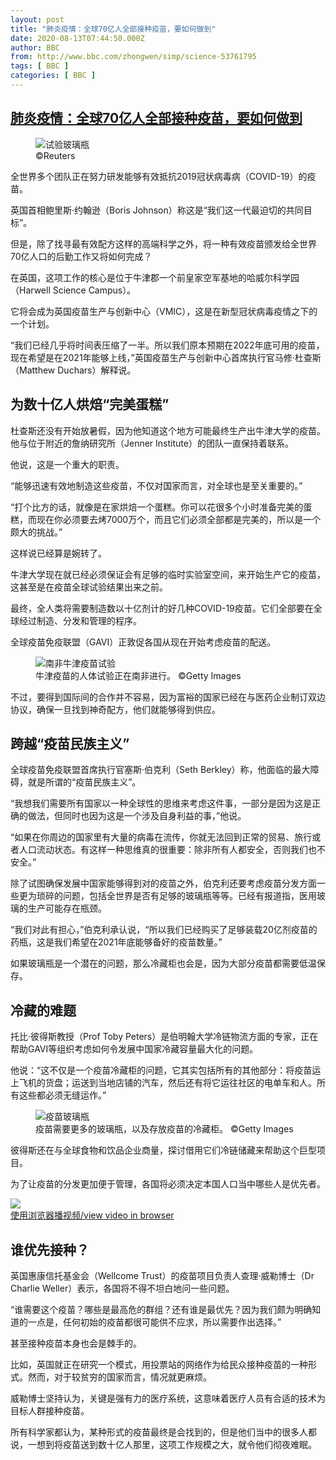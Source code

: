 ```yaml
---
layout: post
title: "肺炎疫情：全球70亿人全部接种疫苗，要如何做到"
date: 2020-08-13T07:44:50.000Z
author: BBC
from: http://www.bbc.com/zhongwen/simp/science-53761795
tags: [ BBC ]
categories: [ BBC ]
---
```

<!--1597304690000-->
[肺炎疫情：全球70亿人全部接种疫苗，要如何做到](http://www.bbc.com/zhongwen/simp/science-53761795)
------

<div>
<figure><img alt="试验玻璃瓶" src="https://ichef.bbci.co.uk/news/600/cpsprodpb/A632/production/_111864524_2020-04-18t130112z_2061940609_rc217g9mtg9h_rtrmadp_3_health-coronavirus-vaccine-oxford.jpg" referrerpolicy="no-referrer"><br><figcaption> ©Reuters</figcaption></figure><p class="story-body__introduction">全世界多个团队正在努力研发能够有效抵抗2019冠状病毒病（COVID-19）的疫苗。</p><p>英国首相鲍里斯·约翰逊（Boris Johnson）称这是“我们这一代最迫切的共同目标”。</p><p>但是，除了找寻最有效配方这样的高端科学之外，将一种有效疫苗颁发给全世界70亿人口的后勤工作又将如何完成？</p><p>在英国，这项工作的核心是位于牛津郡一个前皇家空军基地的哈威尔科学园（Harwell Science Campus）。</p><p>它将会成为英国疫苗生产与创新中心（VMIC），这是在新型冠状病毒疫情之下的一个计划。</p><p>“我们已经几乎将时间表压缩了一半。所以我们原本预期在2022年底可用的疫苗，现在希望是在2021年能够上线，”英国疫苗生产与创新中心首席执行官马修·杜查斯（Matthew Duchars）解释说。</p><h2 class="story-body__crosshead">为数十亿人烘焙“完美蛋糕”</h2><p>杜查斯还没有开始放暑假，因为他知道这个地方可能最终生产出牛津大学的疫苗。他与位于附近的詹纳研究所（Jenner Institute）的团队一直保持着联系。</p><p>他说，这是一个重大的职责。</p><p>“能够迅速有效地制造这些疫苗，不仅对国家而言，对全球也是至关重要的。”</p><p>“打个比方的话，就像是在家烘焙一个蛋糕。你可以花很多个小时准备完美的蛋糕，而现在你必须要去烤7000万个，而且它们必须全部都是完美的，所以是一个颇大的挑战。”</p><p>这样说已经算是婉转了。</p><p>牛津大学现在就已经必须保证会有足够的临时实验室空间，来开始生产它的疫苗，这甚至是在疫苗全球试验结果出来之前。</p><p>最终，全人类将需要制造数以十亿剂计的好几种COVID-19疫苗。它们全部要在全球经过制造、分发和管理的程序。</p><p>全球疫苗免疫联盟（GAVI）正敦促各国从现在开始考虑疫苗的配送。</p><figure><img alt="南非牛津疫苗试验" src="https://ichef.bbci.co.uk/news/600/cpsprodpb/6591/production/_113910062_gettyimages-1223516514.jpg" referrerpolicy="no-referrer"><br><figcaption>牛津疫苗的人体试验正在南非进行。 ©Getty Images</figcaption></figure><p>不过，要得到国际间的合作并不容易，因为富裕的国家已经在与医药企业制订双边协议，确保一旦找到神奇配方，他们就能够得到供应。</p><h2 class="story-body__crosshead">跨越“疫苗民族主义”</h2><p>全球疫苗免疫联盟首席执行官塞斯·伯克利（Seth Berkley）称，他面临的最大障碍，就是所谓的“疫苗民族主义”。</p><p>“我想我们需要所有国家以一种全球性的思维来考虑这件事，一部分是因为这是正确的做法，但同时也因为这是一个涉及自身利益的事，”他说。</p><p>“如果在你周边的国家里有大量的病毒在流传，你就无法回到正常的贸易、旅行或者人口流动状态。有这样一种思维真的很重要：除非所有人都安全，否则我们也不安全。”</p><p>除了试图确保发展中国家能够得到对的疫苗之外，伯克利还要考虑疫苗分发方面一些更为琐碎的问题，包括全世界是否有足够的玻璃瓶等等。已经有报道指，医用玻璃的生产可能存在瓶颈。</p><p>“我们对此有担心，”伯克利承认说，“所以我们已经购买了足够装载20亿剂疫苗的药瓶，这是我们希望在2021年底能够备好的疫苗数量。”</p><p>如果玻璃瓶是一个潜在的问题，那么冷藏柜也会是，因为大部分疫苗都需要低温保存。</p><h2 class="story-body__crosshead">冷藏的难题</h2><p>托比·彼得斯教授（Prof Toby Peters）是伯明翰大学冷链物流方面的专家，正在帮助GAVI等组织考虑如何令发展中国家冷藏容量最大化的问题。</p><p>他说：“这不仅是一个疫苗冷藏柜的问题，它其实包括所有的其他部分：将疫苗运上飞机的货盘；运送到当地店铺的汽车，然后还有将它运往社区的电单车和人。所有这些都必须无缝运作。”</p><figure><img alt="疫苗玻璃瓶" src="https://ichef.bbci.co.uk/news/600/cpsprodpb/14C09/production/_113910058_gettyimages-1223516517.jpg" referrerpolicy="no-referrer"><br><figcaption>疫苗需要更多的玻璃瓶，以及存放疫苗的冷藏柜。 ©Getty Images</figcaption></figure><p>彼得斯还在与全球食物和饮品企业商量，探讨借用它们冷链储藏来帮助这个巨型项目。</p><p>为了让疫苗的分发更加便于管理，各国将必须决定本国人口当中哪些人是优先者。</p><img class="media-placeholder player-with-placeholder__image narrative-video-placeholder" src="https://ichef.bbci.co.uk/images/ic/720x405/p08mc10t.jpg" referrerpolicy="no-referrer"><br><a href="https://www.bbc.com/zhongwen/simp/science-53761795/embed">使用浏览器播视频/view video in browser</a><h2 class="story-body__crosshead">谁优先接种？</h2><p>英国惠康信托基金会（Wellcome Trust）的疫苗项目负责人查理·威勒博士（Dr Charlie Weller）表示，各国将不得不坦白地问一些问题。</p><p>“谁需要这个疫苗？哪些是最高危的群组？还有谁是最优先？因为我们颇为明确知道的一点是，任何初始的疫苗都很可能供不应求，所以需要作出选择。”</p><p>甚至接种疫苗本身也会是棘手的。</p><p>比如，英国就正在研究一个模式，用投票站的网络作为给民众接种疫苗的一种形式。然而，对于较贫穷的国家而言，情况就更麻烦。</p><p>威勒博士坚持认为，关键是强有力的医疗系统，这意味着医疗人员有合适的技术为目标人群接种疫苗。</p><p>所有科学家都认为，某种形式的疫苗最终是会找到的，但是他们当中的很多人都说，一想到将疫苗送到数十亿人那里，这项工作规模之大，就令他们彻夜难眠。</p>
</div>
